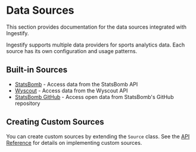 # Data Sources

This section provides documentation for the data sources integrated with Ingestify.

Ingestify supports multiple data providers for sports analytics data. Each source has its own configuration and usage patterns.

## Built-in Sources

- [StatsBomb](statsbomb.md) - Access data from the StatsBomb API
- [Wyscout](./wyscout.md) - Access data from the Wyscout API
- [StatsBomb GitHub](./statsbomb_github.md) - Access open data from StatsBomb's GitHub repository

## Creating Custom Sources

You can create custom sources by extending the `Source` class. See the [API Reference](../api_reference.md) for details on implementing custom sources.